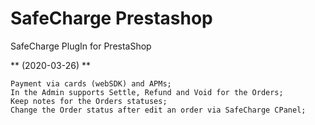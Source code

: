 # SafeCharge Prestashop
SafeCharge PlugIn for PrestaShop

** (2020-03-26) **

	Payment via cards (webSDK) and APMs;
	In the Admin supports Settle, Refund and Void for the Orders;
	Keep notes for the Orders statuses;
	Change the Order status after edit an order via SafeCharge CPanel;